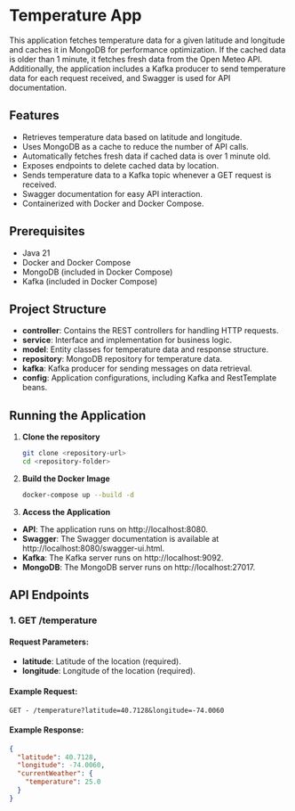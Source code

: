 # Temperature App

This application fetches temperature data for a given latitude and longitude and caches it in MongoDB for performance optimization. If the cached data is older than 1 minute, it fetches fresh data from the Open Meteo API. Additionally, the application includes a Kafka producer to send temperature data for each request received, and Swagger is used for API documentation.

## Features

- Retrieves temperature data based on latitude and longitude.
- Uses MongoDB as a cache to reduce the number of API calls.
- Automatically fetches fresh data if cached data is over 1 minute old.
- Exposes endpoints to delete cached data by location.
- Sends temperature data to a Kafka topic whenever a GET request is received.
- Swagger documentation for easy API interaction.
- Containerized with Docker and Docker Compose.

## Prerequisites

- Java 21
- Docker and Docker Compose
- MongoDB (included in Docker Compose)
- Kafka (included in Docker Compose)

## Project Structure

- **controller**: Contains the REST controllers for handling HTTP requests.
- **service**: Interface and implementation for business logic.
- **model**: Entity classes for temperature data and response structure.
- **repository**: MongoDB repository for temperature data.
- **kafka**: Kafka producer for sending messages on data retrieval.
- **config**: Application configurations, including Kafka and RestTemplate beans.

## Running the Application

1. **Clone the repository**
   ```bash
   git clone <repository-url>
   cd <repository-folder>

2. **Build the Docker Image**
   ```bash
   docker-compose up --build -d

3. **Access the Application**
- **API**: The application runs on http://localhost:8080.
- **Swagger**: The Swagger documentation is available at http://localhost:8080/swagger-ui.html.
- **Kafka**: The Kafka server runs on http://localhost:9092.
- **MongoDB**: The MongoDB server runs on http://localhost:27017.

## API Endpoints

### 1. GET /temperature

#### Request Parameters:
- **latitude**: Latitude of the location (required).
- **longitude**: Longitude of the location (required).

#### Example Request:
```http
GET - /temperature?latitude=40.7128&longitude=-74.0060
```
#### Example Response:
```json
{
  "latitude": 40.7128,
  "longitude": -74.0060,
  "currentWeather": {
    "temperature": 25.0
  }
}
```

